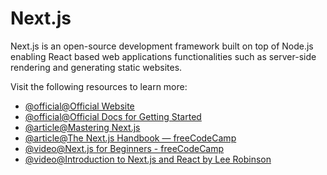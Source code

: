 # Next.js

Next.js is an open-source development framework built on top of Node.js enabling React based web applications functionalities such as server-side rendering and generating static websites.

Visit the following resources to learn more:

- [@official@Official Website](https://nextjs.org/)
- [@official@Official Docs for Getting Started](https://nextjs.org/docs/getting-started)
- [@article@Mastering Next.js](https://masteringnextjs.com/)
- [@article@The Next.js Handbook — freeCodeCamp](https://www.freecodecamp.org/news/the-next-js-handbook/)
- [@video@Next.js for Beginners - freeCodeCamp](https://www.youtube.com/watch?v=KjY94sAKLlw)
- [@video@Introduction to Next.js and React by Lee Robinson](https://www.youtube.com/watch?v=h2BcitZPMn4)
